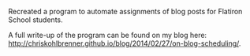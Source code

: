 Recreated a program to automate assignments of blog posts for Flatiron School students.

A full write-up of the program can be found on my blog here: http://chriskohlbrenner.github.io/blog/2014/02/27/on-blog-scheduling/.
